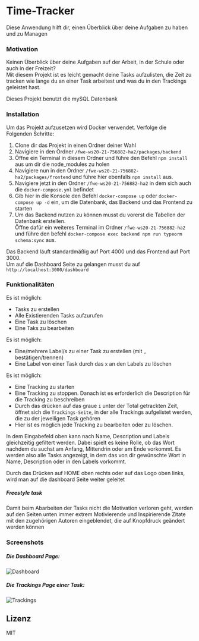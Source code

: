 # Time-Tracker
Diese Anwendung hilft dir, einen Überblick über deine Aufgaben zu haben und zu Managen



### Motivation
Keinen Überblick über deine Aufgaben auf der Arbeit, in der Schule oder auch in der Freizeit?\
Mit diesem Projekt ist es leicht gemacht deine Tasks aufzulisten, die Zeit zu tracken wie lange du an einer Task arbeitest und was du in den Trackings geleistet hast.

Dieses Projekt benutzt die mySQL Datenbank

### Installation
Um das Projekt aufzusetzen wird Docker verwendet. Verfolge die Folgenden Schritte:

1. Clone dir das Projekt in einen Ordner deiner Wahl
2. Navigiere in den Ordner `/fwe-ws20-21-756882-ha2/packages/backend`
3. Öffne ein Terminal in diesem Ordner und führe den Befehl `npm install` aus um dir die node_modules zu holen
4. Navigiere nun in den Ordner `/fwe-ws20-21-756882-ha2/packages/frontend` und führe hier ebenfalls `npm install` aus.
5. Navigiere jetzt in den Ordner `/fwe-ws20-21-756882-ha2` in dem sich auch die `docker-compose.yml` befindet
6. Gib hier in die Konsole den Befehl `docker-compose up` oder `docker-compose up -d` ein, um die Datenbank, das Backend und das Frontend zu starten
7. Um das Backend nutzen zu können musst du vorerst die Tabellen der Datenbank erstellen.\
Öffne dafür ein weiteres Terminal im Ordner `/fwe-ws20-21-756882-ha2` und führe den befehl `docker-compose exec backend npm run typeorm schema:sync` aus.

Das Backend läuft standardmäßig auf Port 4000 und das Frontend auf Port 3000.\
Um auf die Dashboard Seite zu gelangen musst du auf `http://localhost:3000/dashboard`


### Funktionalitäten

Es ist möglich:
- Tasks zu erstellen
- Alle Existierenden Tasks aufzurufen
- Eine Task zu löschen
- Eine Taks zu bearbeiten

Es ist möglich: 
- Eine/mehrere Label/s zu einer Task zu erstellen (mit `,` bestätigen/trennen)
- Eine Label von einer Task durch das `x` an den Labels zu löschen

Es ist möglich:
- Eine Tracking zu starten
- Eine Tracking zu stoppen. Danach ist es erforderlich die Description für die Tracking zu beschreiben
- Durch das drücken auf das graue `i` unter der Total getrackten Zeit, öffnet sich die `Trackings-Seite`, in der alle Trackings aufgelistet werden, die zu der jeweiligen Task gehören
- Hier ist es möglich jede Tracking zu bearbeiten oder zu löschen.

In dem Eingabefeld oben kann nach Name, Description und Labels gleichzeitig gefiltert werden. Dabei spielt es keine Rolle, ob das Wort nachdem du suchst am Anfang, Mittendrin oder am Ende vorkommt.
Es werden also alle Tasks angezeigt, in dem das von dir gewünschte Wort in Name, Description oder in den Labels vorkommt.

Durch das Drücken auf HOME oben rechts oder auf das Logo oben links, wird man auf die dashboard Seite weiter geleitet

##### Freestyle task
Damit beim Abarbeiten der Tasks nicht die Motivation verloren geht, werden auf den Seiten unten immer extrem Motivierende und Inspirierende Zitate mit den zugehörigen Autoren eingeblendet, die auf Knopfdruck geändert werden können

### Screenshots

##### Die Dashboard Page:
![Dashboard](../doku/Dashboard.PNG "DashboardPage")

##### Die Trackings Page einer Task:
![Trackings](../doku/Trackings.PNG "TrackingsPage")

Lizenz
----

MIT
